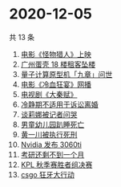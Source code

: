# 2020-12-05

共 13 条

<!-- BEGIN -->
<!-- 最后更新时间 Sat Dec 05 2020 17:04:25 GMT+0800 (CST) -->
1. [电影《怪物猎人》上映](https://www.zhihu.com/search?q=怪物猎人电影)
1. [广州蛋壳 18 楼租客坠楼](https://www.zhihu.com/search?q=广州蛋壳坠楼)
1. [量子计算原型机「九章」问世](https://www.zhihu.com/search?q=九章)
1. [电影《冷血狂宴》网播](https://www.zhihu.com/search?q=冷血狂宴)
1. [电视剧《大秦赋》](https://www.zhihu.com/search?q=大秦赋)
1. [冷静期不适用于诉讼离婚](https://www.zhihu.com/search?q=离婚冷静期)
1. [谈莉娜被记者问哭](https://www.zhihu.com/search?q=谈莉娜)
1. [男童幼儿园趴睡死亡](https://www.zhihu.com/search?q=幼儿园午睡死亡)
1. [黄一川被执行死刑](https://www.zhihu.com/search?q=黄一川)
1. [Nvidia 发布 3060ti ](https://www.zhihu.com/search?q=3060ti)
1. [考研还剩不到一个月](https://www.zhihu.com/search?q=考研)
1. [KPL 秋季赛胜者组决赛](https://www.zhihu.com/search?q=ag)
1. [csgo 狂牙大行动](https://www.zhihu.com/search?q=csgo大行动)
<!-- END -->
